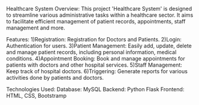 Healthcare System
Overview:
	This project 'Healthcare System' is designed to streamline various administrative tasks within a healthcare sector. It aims to facilitate efficient management of patient records, appointments, staff management and more.

Features:
1)Registration:
	Registration for Doctors and Patients.
2)Login:
	Authentication for users.
3)Patient Management: 
	Easily add, update, delete and manage patient records, including personal information, medical conditions.
4)Appointment Booking: 
	Book and manage appointments for patients with doctors and other hospital services.
5)Staff Management: 
	Keep track of hospital doctors.
6)Triggering: 
	Generate reports for various activities done by patients and doctors.


Technologies Used:
Database: MySQL
Backend: Python Flask
Frontend: HTML, CSS, Bootstramp
